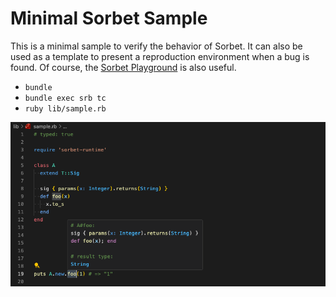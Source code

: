 # Minimal Sorbet Sample

This is a minimal sample to verify the behavior of Sorbet. It can also be used as a template to present a reproduction environment when a bug is found.
Of course, the [Sorbet Playground](https://sorbet.run/) is also useful.

- `bundle`
- `bundle exec srb tc`
- `ruby lib/sample.rb`

![](screenshot.png)
